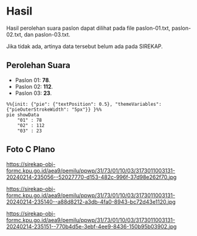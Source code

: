 # Hasil

Hasil perolehan suara paslon dapat dilihat pada file paslon-01.txt, paslon-02.txt, dan paslon-03.txt.

Jika tidak ada, artinya data tersebut belum ada pada SIREKAP.

## Perolehan Suara

 * Paslon 01: **78**.
 * Paslon 02: **112**.
 * Paslon 03: **23**.

```mermaid
%%{init: {"pie": {"textPosition": 0.5}, "themeVariables": {"pieOuterStrokeWidth": "5px"}} }%%
pie showData
    "01" : 78
    "02" : 112
    "03" : 23
```
## Foto C Plano

https://sirekap-obj-formc.kpu.go.id/aea9/pemilu/ppwp/31/73/01/10/03/3173011003131-20240214-235056--52027770-d153-482c-996f-37d98e262f70.jpg

https://sirekap-obj-formc.kpu.go.id/aea9/pemilu/ppwp/31/73/01/10/03/3173011003131-20240214-235140--a88d8212-a3db-4fa0-8943-bc72d43e1120.jpg

https://sirekap-obj-formc.kpu.go.id/aea9/pemilu/ppwp/31/73/01/10/03/3173011003131-20240214-235151--770b4d5e-3ebf-4ee9-8436-150b95b03902.jpg
